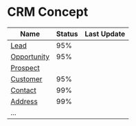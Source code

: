# CRM Concept

| Name                                      | Status | Last Update |
| ----------------------------------------- | ------ | ----------- |
| [Lead](crm-concept/lead.md)               | 95%    |             |
| [Opportunity](crm-concept/opportunity.md) | 95%    |             |
| [Prospect](crm-concept/prospect.md)       |        |             |
| [Customer](crm-concept/customer.md)       | 95%    |             |
| [Contact](crm-concept/contact.md)         | 99%    |             |
| [Address](crm-concept/address.md)         | 99%    |             |
| ...                                       |        |             |

